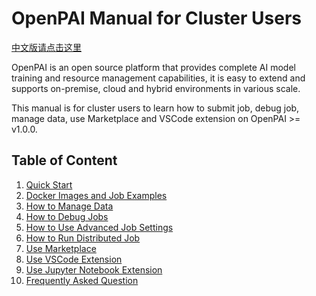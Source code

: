 # OpenPAI Manual for Cluster Users

[中文版请点击这里](../../zh_CN/latest)

OpenPAI is an open source platform that provides complete AI model training and resource management capabilities, it is easy to extend and supports on-premise, cloud and hybrid environments in various scale.

This manual is for cluster users to learn how to submit job, debug job, manage data, use Marketplace and VSCode extension on OpenPAI >= v1.0.0.

## Table of Content

1. [Quick Start](./quick-start.md)
2. [Docker Images and Job Examples](./docker-images-and-job-examples.md)
3. [How to Manage Data](./how-to-manage-data.md)
4. [How to Debug Jobs](./how-to-debug-jobs.md)
5. [How to Use Advanced Job Settings](./how-to-use-advanced-job-settings.md)
6. [How to Run Distributed Job](./how-to-run-distributed-job.md)
7. [Use Marketplace](./use-marketplace.md)
8. [Use VSCode Extension](./use-vscode-extension.md)
9. [Use Jupyter Notebook Extension](./use-jupyter-notebook-extension.md)
10. [Frequently Asked Question](./frequently-asked-questions.md) 